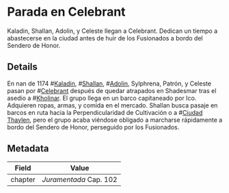 # Parada en Celebrant
Kaladin, Shallan, Adolin, y Celeste llegan a Celebrant. Dedican un tiempo a abastecerse en la ciudad antes de huir de los Fusionados a bordo del Sendero de Honor. 

## Details
En nan de 1174 #[Kaladin](characters/kaladin), #[Shallan](characters/shallan), #[Adolin](characters/adolin), Sylphrena, Patrón, y Celeste pasan por #[Celebrant](locations/celebrant) después de quedar atrapados en Shadesmar tras el asedio a #[Kholinar](locations/kholinar). El grupo llega en un barco capitaneado por Ico. Adquieren ropas, armas, y comida en el mercado. Shallan busca pasaje en barcos en ruta hacia la Perpendicularidad de Cultivación o a #[Ciudad Thaylen](locations/thaylen-city), pero el grupo acaba viéndose obligado a marcharse rápidamente a bordo del Sendero de Honor, perseguido por los Fusionados.

## Metadata
| Field | Value |
| ----- | ----- |
| chapter | *Juramentada* Cap. 102 |
